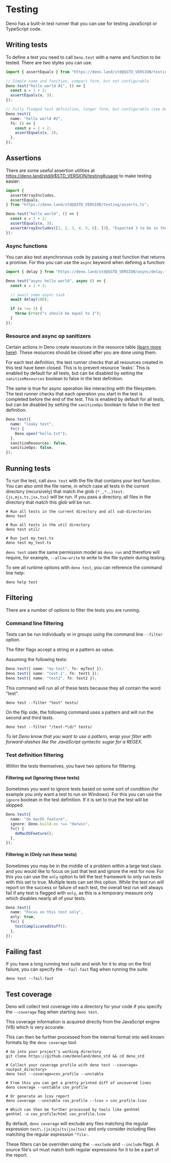 # Testing

Deno has a built-in test runner that you can use for testing JavaScript or
TypeScript code.

## Writing tests

To define a test you need to call `Deno.test` with a name and function to be
tested. There are two styles you can use.

```ts
import { assertEquals } from "https://deno.land/std@$STD_VERSION/testing/asserts.ts";

// Simple name and function, compact form, but not configurable
Deno.test("hello world #1", () => {
  const x = 1 + 2;
  assertEquals(x, 3);
});

// Fully fledged test definition, longer form, but configurable (see below)
Deno.test({
  name: "hello world #2",
  fn: () => {
    const x = 1 + 2;
    assertEquals(x, 3);
  },
});
```

## Assertions

There are some useful assertion utilities at
https://deno.land/std@$STD_VERSION/testing#usage to make testing easier:

```ts
import {
  assertArrayIncludes,
  assertEquals,
} from "https://deno.land/std@$STD_VERSION/testing/asserts.ts";

Deno.test("hello world", () => {
  const x = 1 + 2;
  assertEquals(x, 3);
  assertArrayIncludes([1, 2, 3, 4, 5, 6], [3], "Expected 3 to be in the array");
});
```

### Async functions

You can also test asynchronous code by passing a test function that returns a
promise. For this you can use the `async` keyword when defining a function:

```ts
import { delay } from "https://deno.land/std@$STD_VERSION/async/delay.ts";

Deno.test("async hello world", async () => {
  const x = 1 + 2;

  // await some async task
  await delay(100);

  if (x !== 3) {
    throw Error("x should be equal to 3");
  }
});
```

### Resource and async op sanitizers

Certain actions in Deno create resources in the resource table
([learn more here](./contributing/architecture.md)). These resources should be
closed after you are done using them.

For each test definition, the test runner checks that all resources created in
this test have been closed. This is to prevent resource 'leaks'. This is enabled
by default for all tests, but can be disabled by setting the `sanitizeResources`
boolean to false in the test definition.

The same is true for async operation like interacting with the filesystem. The
test runner checks that each operation you start in the test is completed before
the end of the test. This is enabled by default for all tests, but can be
disabled by setting the `sanitizeOps` boolean to false in the test definition.

```ts
Deno.test({
  name: "leaky test",
  fn() {
    Deno.open("hello.txt");
  },
  sanitizeResources: false,
  sanitizeOps: false,
});
```

## Running tests

To run the test, call `deno test` with the file that contains your test
function. You can also omit the file name, in which case all tests in the
current directory (recursively) that match the glob
`{*_,*.,}test.{js,mjs,ts,jsx,tsx}` will be run. If you pass a directory, all
files in the directory that match this glob will be run.

```shell
# Run all tests in the current directory and all sub-directories
deno test

# Run all tests in the util directory
deno test util/

# Run just my_test.ts
deno test my_test.ts
```

`deno test` uses the same permission model as `deno run` and therefore will
require, for example, `--allow-write` to write to the file system during
testing.

To see all runtime options with `deno test`, you can reference the command line
help:

```shell
deno help test
```

## Filtering

There are a number of options to filter the tests you are running.

### Command line filtering

Tests can be run individually or in groups using the command line `--filter`
option.

The filter flags accept a string or a pattern as value.

Assuming the following tests:

```ts
Deno.test({ name: "my-test", fn: myTest });
Deno.test({ name: "test-1", fn: test1 });
Deno.test({ name: "test2", fn: test2 });
```

This command will run all of these tests because they all contain the word
"test".

```shell
deno test --filter "test" tests/
```

On the flip side, the following command uses a pattern and will run the second
and third tests.

```shell
deno test --filter "/test-*\d/" tests/
```

_To let Deno know that you want to use a pattern, wrap your filter with
forward-slashes like the JavaScript syntactic sugar for a REGEX._

### Test definition filtering

Within the tests themselves, you have two options for filtering.

#### Filtering out (Ignoring these tests)

Sometimes you want to ignore tests based on some sort of condition (for example
you only want a test to run on Windows). For this you can use the `ignore`
boolean in the test definition. If it is set to true the test will be skipped.

```ts
Deno.test({
  name: "do macOS feature",
  ignore: Deno.build.os !== "darwin",
  fn() {
    doMacOSFeature();
  },
});
```

#### Filtering in (Only run these tests)

Sometimes you may be in the middle of a problem within a large test class and
you would like to focus on just that test and ignore the rest for now. For this
you can use the `only` option to tell the test framework to only run tests with
this set to true. Multiple tests can set this option. While the test run will
report on the success or failure of each test, the overall test run will always
fail if any test is flagged with `only`, as this is a temporary measure only
which disables nearly all of your tests.

```ts
Deno.test({
  name: "Focus on this test only",
  only: true,
  fn() {
    testComplicatedStuff();
  },
});
```

## Failing fast

If you have a long running test suite and wish for it to stop on the first
failure, you can specify the `--fail-fast` flag when running the suite.

```shell
deno test --fail-fast
```

## Test coverage

Deno will collect test coverage into a directory for your code if you specify
the `--coverage` flag when starting `deno test`.

This coverage information is acquired directly from the JavaScript engine (V8)
which is very accurate.

This can then be further processed from the internal format into well known
formats by the `deno coverage` tool.

```
# Go into your project's working directory
git clone https://github.com/denoland/deno_std && cd deno_std

# Collect your coverage profile with deno test --coverage=<output_directory>
deno test --coverage=cov_profile --unstable

# From this you can get a pretty printed diff of uncovered lines
deno coverage --unstable cov_profile

# Or generate an lcov report
deno coverage --unstable cov_profile --lcov > cov_profile.lcov

# Which can then be further processed by tools like genhtml
genhtml -o cov_profile/html cov_profile.lcov
```

By default, `deno coverage` will exclude any files matching the regular
expression `test\.(js|mjs|ts|jsx|tsx)` and only consider including files
matching the regular expression `^file:`.

These filters can be overriden using the `--exclude` and `--include` flags. A
source file's url must match both regular expressions for it to be a part of the
report.
